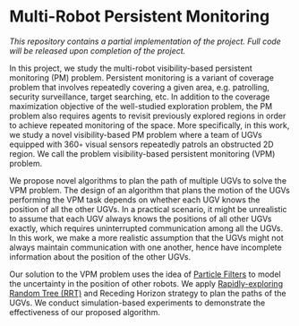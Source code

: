 # Multi-Robot Persistent Monitoring

_This repository contains a partial implementation of the project. Full code will be released upon completion of the project._

In this project, we study the multi-robot visibility-based persistent monitoring (PM) problem. Persistent monitoring is a variant of coverage problem that involves repeatedly covering a given area, e.g. patrolling, security surveillance, target searching, etc. In addition to the coverage maximization objective of the well-studied exploration problem, the PM problem also requires agents to revisit previously explored regions in order to achieve repeated monitoring of the space. More specifically, in this work, we study a novel visibility-based PM problem where a team of UGVs equipped with 360◦ visual sensors repeatedly patrols an obstructed 2D region. We call the problem visibility-based persistent monitoring (VPM) problem. 

We propose novel algorithms to plan the path of multiple UGVs to solve the VPM problem. The design of an algorithm that plans the motion of the UGVs performing the VPM task depends on whether each UGV knows the position of all the other UGVs. In a practical scenario, it might be unrealistic to assume that each UGV always knows the positions of all other UGVs exactly, which requires uninterrupted communication among all the UGVs. In this work, we make a more realistic assumption that the UGVs might not always maintain communication with one another, hence have incomplete information about the position of the other UGVs.

Our solution to the VPM problem uses the idea of [Particle Filters](https://en.wikipedia.org/wiki/Particle_filter) to model the uncertainty in the position of other robots. We apply [Rapidly-exploring Random Tree (RRT)](https://en.wikipedia.org/wiki/Rapidly_exploring_random_tree) and Receding Horizon strategy to plan the paths of the UGVs. We conduct simulation-based experiments to demonstrate the effectiveness of our proposed algorithm.

